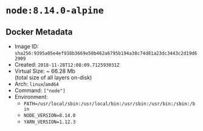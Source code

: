 # `node:8.14.0-alpine`

## Docker Metadata

- Image ID: `sha256:9395a05e4ef938b3669e50b462a6795b194a38c74d81a23dc3443c2d19d62909`
- Created: `2018-11-28T12:08:09.712593031Z`
- Virtual Size: ~ 66.28 Mb  
  (total size of all layers on-disk)
- Arch: `linux`/`amd64`
- Command: `["node"]`
- Environment:
  - `PATH=/usr/local/sbin:/usr/local/bin:/usr/sbin:/usr/bin:/sbin:/bin`
  - `NODE_VERSION=8.14.0`
  - `YARN_VERSION=1.12.3`
